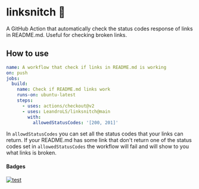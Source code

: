 # linksnitch 🔗

A GitHub Action that automatically check the status codes response of links in README.md. Useful for checking broken links.

## How to use
```yml
name: A workflow that check if links in README.md is working
on: push
jobs:
  build:
    name: Check if README.md links work
    runs-on: ubuntu-latest
    steps:
      - uses: actions/checkout@v2
      - uses: LeandroLS/linksnitch@main
        with:
          allowedStatusCodes: '[200, 201]'
```
In `allowdStatusCodes` you can set all the status codes that your links can return. If your README.md has some link that don't return one of the status codes set in `allowedStatusCodes` the workflow will fail and will show to you what links is broken.

#### Badges
[![test](https://github.com/LeandroLS/linksnitch/actions/workflows/test.yml/badge.svg?branch=main)](https://github.com/LeandroLS/linksnitch/actions/workflows/test.yml)
